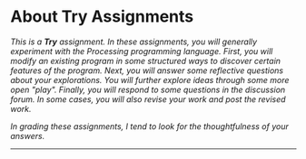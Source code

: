 About Try Assignments
=====================

_This is a **Try** assignment.  In these assignments, you will generally
experiment with the Processing programming language.  First, you will
modify an existing program in some structured ways to discover certain
features of the program.  Next, you will answer some reflective questions
about your explorations.  You will further explore ideas through some more
open "play".  Finally, you will respond to some questions in the discussion
forum.  In some cases, you will also revise your work and post the 
revised work._

_In grading these assignments, I tend to look for the thoughtfulness of
your answers._

---
